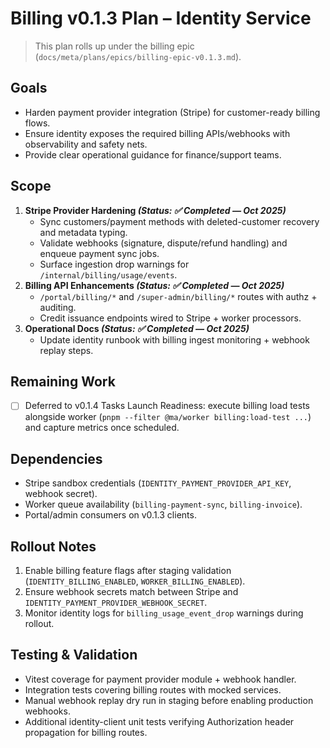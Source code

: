 # Billing v0.1.3 Plan – Identity Service

> This plan rolls up under the billing epic (`docs/meta/plans/epics/billing-epic-v0.1.3.md`).

## Goals
- Harden payment provider integration (Stripe) for customer-ready billing flows.
- Ensure identity exposes the required billing APIs/webhooks with observability and safety nets.
- Provide clear operational guidance for finance/support teams.

## Scope
1. **Stripe Provider Hardening *(Status: ✅ Completed — Oct 2025)***
   - Sync customers/payment methods with deleted-customer recovery and metadata typing.
   - Validate webhooks (signature, dispute/refund handling) and enqueue payment sync jobs.
   - Surface ingestion drop warnings for `/internal/billing/usage/events`.
2. **Billing API Enhancements *(Status: ✅ Completed — Oct 2025)***
   - `/portal/billing/*` and `/super-admin/billing/*` routes with authz + auditing.
   - Credit issuance endpoints wired to Stripe + worker processors.
3. **Operational Docs *(Status: ✅ Completed — Oct 2025)***
   - Update identity runbook with billing ingest monitoring + webhook replay steps.

## Remaining Work
- [ ] Deferred to v0.1.4 Tasks Launch Readiness: execute billing load tests alongside worker (`pnpm --filter @ma/worker billing:load-test ...`) and capture metrics once scheduled.

## Dependencies
- Stripe sandbox credentials (`IDENTITY_PAYMENT_PROVIDER_API_KEY`, webhook secret).
- Worker queue availability (`billing-payment-sync`, `billing-invoice`).
- Portal/admin consumers on v0.1.3 clients.

## Rollout Notes
1. Enable billing feature flags after staging validation (`IDENTITY_BILLING_ENABLED`, `WORKER_BILLING_ENABLED`).
2. Ensure webhook secrets match between Stripe and `IDENTITY_PAYMENT_PROVIDER_WEBHOOK_SECRET`.
3. Monitor identity logs for `billing_usage_event_drop` warnings during rollout.

## Testing & Validation
- Vitest coverage for payment provider module + webhook handler.
- Integration tests covering billing routes with mocked services.
- Manual webhook replay dry run in staging before enabling production webhooks.
- Additional identity-client unit tests verifying Authorization header propagation for billing routes.
